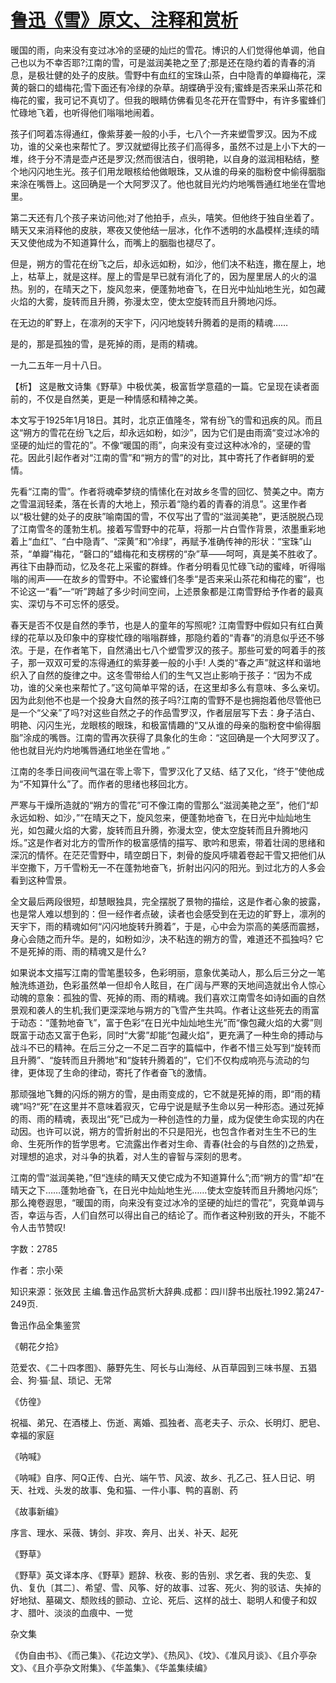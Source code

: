 # [鲁迅《雪》原文、注释和赏析](https://www.vrrw.net/wx/9392.html)

暖国的雨，向来没有变过冰冷的坚硬的灿烂的雪花。博识的人们觉得他单调，他自己也以为不幸否耶?江南的雪，可是滋润美艳之至了;那是还在隐约着的青春的消息，是极壮健的处子的皮肤。雪野中有血红的宝珠山茶，白中隐青的单瓣梅花，深黄的磬口的蜡梅花;雪下面还有冷绿的杂草。胡蝶确乎没有;蜜蜂是否来采山茶花和梅花的蜜，我可记不真切了。但我的眼睛仿佛看见冬花开在雪野中，有许多蜜蜂们忙碌地飞着，也听得他们嗡嗡地闹着。

孩子们呵着冻得通红，像紫芽姜一般的小手，七八个一齐来塑雪罗汉。因为不成功，谁的父亲也来帮忙了。罗汉就塑得比孩子们高得多，虽然不过是上小下大的一堆，终于分不清是壶卢还是罗汉;然而很洁白，很明艳，以自身的滋润相粘结，整个地闪闪地生光。孩子们用龙眼核给他做眼珠，又从谁的母亲的脂粉奁中偷得胭脂来涂在嘴唇上。这回确是一个大阿罗汉了。他也就目光灼灼地嘴唇通红地坐在雪地里。

第二天还有几个孩子来访问他;对了他拍手，点头，嘻笑。但他终于独自坐着了。睛天又来消释他的皮肤，寒夜又使他结一层冰，化作不透明的水晶模样;连续的晴天又使他成为不知道算什么，而嘴上的胭脂也褪尽了。

但是，朔方的雪花在纷飞之后，却永远如粉，如沙，他们决不粘连，撒在屋上，地上，枯草上，就是这样。屋上的雪是早已就有消化了的，因为屋里居人的火的温热。别的，在晴天之下，旋风忽来，便蓬勃地奋飞，在日光中灿灿地生光，如包藏火焰的大雾，旋转而且升腾，弥漫太空，使太空旋转而且升腾地闪烁。

在无边的旷野上，在凛冽的天宇下，闪闪地旋转升腾着的是雨的精魂……

是的，那是孤独的雪，是死掉的雨，是雨的精魂。

一九二五年一月十八日。



【析】 这是散文诗集《野草》中极优美，极富哲学意蕴的一篇。它呈现在读者面前的，不仅是自然美，更是一种情感和精神之美。

本文写于1925年1月18日。其时，北京正值隆冬，常有纷飞的雪和迅疾的风。而且这“朔方的雪花在纷飞之后，却永远如粉，如沙”，因为它们是由雨滴“变过冰冷的坚硬的灿烂的雪花的”。不像“暖国的雨”，向来没有变过这种冰冷的，坚硬的雪花。因此引起作者对“江南的雪”和“朔方的雪”的对比，其中寄托了作者鲜明的爱情。

先看“江南的雪”。作者将魂牵梦绕的情愫化在对故乡冬雪的回忆、赞美之中。南方之雪温润轻柔，落在长青的大地上，预示着“隐约着的青春的消息”。这里作者以“极壮健的处子的皮肤”喻南国的雪，不仅写出了雪的“滋润美艳”，更活脱脱凸现了江南雪冬的蓬勃生机。接着写雪野中的花草，将那一片白雪作背景，浓墨重彩地着上“血红”、“白中隐青”、“深黄”和“冷绿”，再赋予准确传神的形状：“宝珠”山茶，“单瓣”梅花，“磬口的”蜡梅花和支楞楞的“杂”草——呵呵，真是美不胜收了。再往下由静而动，忆及冬花上采蜜的群蜂。作者分明看见忙碌飞动的蜜峰，听得嗡嗡的闹声——在故乡的雪野中。不论蜜蜂们冬季“是否来采山茶花和梅花的蜜”，也不论这一“看”一“听”跨越了多少时间空间，上述景象都是江南雪野给予作者的最真实、深切与不可忘怀的感受。

春天是否不仅是自然的季节，也是人的童年的写照呢? 江南雪野中假如只有红白黄绿的花草以及印象中的穿梭忙碌的嗡嗡群蜂，那隐约着的“青春”的消息似乎还不够浓。于是，在作者笔下，自然涌出七八个塑雪罗汉的孩子。那些可爱的呵着手的孩子，那一双双可爱的冻得通红的紫芽姜一般的小手! 人类的“春之声”就这样和谐地织入了自然的旋律之中。这冬雪带给人们的生气又岂止影响于孩子：“因为不成功，谁的父亲也来帮忙了。”这句简单平常的话，在这里却多么有意味、多么亲切。因为此刻他不也是一个投身大自然的孩子吗?江南的雪野不是也拥抱着他尽管他已是一个“父亲”了吗?对这些自然之子的作品雪罗汉，作者层层写下去：身子洁白、明艳、闪闪生光，龙眼核的眼珠，和极富情趣的“又从谁的母亲的脂粉奁中偷得胭脂”涂成的嘴唇。江南的雪再次获得了具象化的生命：“这回确是一个大阿罗汉了。他也就目光灼灼地嘴唇通红地坐在雪地 。”

江南的冬季日间夜间气温在零上零下，雪罗汉化了又结、结了又化，“终于”使他成为“不知算什么”了。而作者的思绪也移回北方。

严寒与干燥所造就的“朔方的雪花”可不像江南的雪那么“滋润美艳之至”，他们“却永远如粉、如沙，”“在晴天之下，旋风忽来，便蓬勃地奋飞，在日光中灿灿地生光，如包藏火焰的大雾，旋转而且升腾，弥漫太空，使太空旋转而且升腾地闪烁。”这是作者对北方的雪所作的极富感情的描写、歌吟和思索，带着壮阔的思绪和深沉的情怀。在茫茫雪野中，晴空朗日下，刺骨的旋风呼啸着卷起干雪又把他们从半空撒下，万千雪粉无一不在蓬勃地奋飞，折射出闪闪的阳光。到过北方的人多会看到这种雪景。

全文最后两段很短，却慧眼独具，完全摆脱了景物的描绘，这是作者心象的披露，也是常人难以想到的：但一经作者点破，读者也会感受到在无边的旷野上，凛冽的天宇下，雨的精魂如何“闪闪地旋转升腾着”，于是，心中会为崇高的美感而震撼，身心会随之而升华。是的，如粉如沙，决不粘连的朔方的雪，难道还不孤独吗? 它不是死掉的雨、雨的精魂又是什么?

如果说本文描写江南的雪笔墨较多，色彩明丽，意象优美动人，那么后三分之一笔触洗练道劲，色彩虽然单一但却令人眩目，在广阔与严寒的天地间造就出令人惊心动魄的意象：孤独的雪、死掉的雨、雨的精魂。我们喜欢江南雪冬如诗如画的自然景观和袭人的生机;我们更深深地与朔方的飞雪产生共鸣。作者让这些死去的雨富于动态：“蓬勃地奋飞”，富于色彩“在日光中灿灿地生光”而“像包藏火焰的大雾”则既富于动态又富于色彩，同时“大雾”却能“包藏火焰”，更充满了一种生命的搏动与战斗不已的精神。在后三分之一不足二百字的篇幅中，作者不惜三处写到“旋转而且升腾”、“旋转而且升腾地”和“旋转升腾着的”，它们不仅构成响亮与流动的匀律，更体现了生命的律动，寄托了作者奋飞的激情。

那顽强地飞舞的闪烁的朔方的雪，是由雨变成的，它不就是死掉的雨，即“雨的精魂”吗?“死”在这里并不意味着寂灭，它毋宁说是赋予生命以另一种形态。通过死掉的雨、雨的精魂，表现出“死”已成为一种创造性的力量，成为促使生命实现的内在动因。也许可以说，朔方的雪折射出的不只是阳光，也包含作者对生生不已的生命、生死所作的哲学思考。它流露出作者对生命、青春(社会的与自然的)之热爱，对理想的追求，对斗争的执着，对人生的睿智与深刻的思考。

江南的雪“滋润美艳，”但“连续的睛天又使它成为不知道算什么”;而“朔方的雪”却“在晴天之下……蓬勃地奋飞，在日光中灿灿地生光……使太空旋转而且升腾地闪烁”;那么掩卷遐思，“暖国的雨，向来没有变过冰冷的坚硬的灿烂的雪花”，究竟单调与否，幸运与否，人们自然可以得出自己的结论了。而作者这种别致的开头，不能不令人击节赞叹!

字数：2785

作者：宗小荣

知识来源：张效民 主编.鲁迅作品赏析大辞典.成都：四川辞书出版社.1992.第247-249页.

鲁迅作品全集鉴赏

《朝花夕拾》

范爱农、《二十四孝图》、藤野先生、阿长与山海经、从百草园到三味书屋、五猖会、狗·猫·鼠、琐记、无常

《仿徨》

祝福、弟兄、在酒楼上、伤逝、离婚、孤独者、高老夫子、示众、长明灯、肥皂、幸福的家庭

《呐喊》

《呐喊》自序、阿Q正传、白光、端午节、风波、故乡、孔乙己、狂人日记、明天、社戏、头发的故事、兔和猫、一件小事、鸭的喜剧、药

《故事新编》

序言、理水、采薇、铸剑、非攻、奔月、出关、补天、起死

《野草》

《野草》英文译本序、《野草》题辞、秋夜、影的告别、求乞者、我的失恋、复仇、复仇〔其二〕、希望、雪、风筝、好的故事、过客、死火、狗的驳诘、失掉的好地狱、墓碣文、颓败线的颤动、立论、死后、这样的战士、聪明人和傻子和奴才、腊叶、淡淡的血痕中、一觉

杂文集

《伪自由书》、《而己集》、《花边文学》、《热风》、《坟》、《准风月谈》、《且介亭杂文》、《且介亭杂文附集》、《华盖集》、《华盖集续编》

